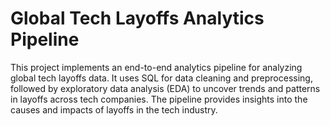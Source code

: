 # Global Tech Layoffs Analytics Pipeline
This project implements an end-to-end analytics pipeline for analyzing global tech layoffs data. It uses SQL for data cleaning and preprocessing, followed by exploratory data analysis (EDA) to uncover trends and patterns in layoffs across tech companies. The pipeline provides insights into the causes and impacts of layoffs in the tech industry.
